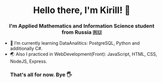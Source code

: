<h1 align="center">Hello there, I'm Kirill! 👋</h1>
<h3 align="center">I'm Applied Mathematics and Information Science student from Russia 🇷🇺</h3>

- 🌱 I’m currently learning DataAnalitics: PostgreSQL, Python and additionally C#.
- 🌏 Also I practiced in WebDevelopment(Front): JavaScript, HTML, CSS, NodeJS, Express.
  <h3>That's all for now. Bye 🖐️</h3>
